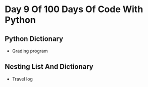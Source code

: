 # Day 9 Of 100 Days Of Code With Python

## Python Dictionary

- Grading program

## Nesting List And Dictionary

- Travel log
